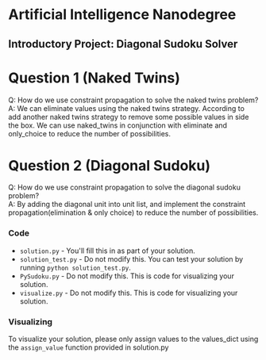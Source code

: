 # Artificial Intelligence Nanodegree
## Introductory Project: Diagonal Sudoku Solver

# Question 1 (Naked Twins)
Q: How do we use constraint propagation to solve the naked twins problem?  
A: We can eliminate values using the naked twins strategy. According to add another
naked twins strategy to remove some possible values in side the box. We can use
naked_twins in conjunction with eliminate and only_choice to reduce the number of
possibilities.


# Question 2 (Diagonal Sudoku)
Q: How do we use constraint propagation to solve the diagonal sudoku problem?  
A: By adding the diagonal unit into unit list, and implement the constraint propagation(elimination & only choice) to reduce the number of possibilities.

### Code

* `solution.py` - You'll fill this in as part of your solution.
* `solution_test.py` - Do not modify this. You can test your solution by running `python solution_test.py`.
* `PySudoku.py` - Do not modify this. This is code for visualizing your solution.
* `visualize.py` - Do not modify this. This is code for visualizing your solution.

### Visualizing

To visualize your solution, please only assign values to the values_dict using the `assign_value` function provided in solution.py
